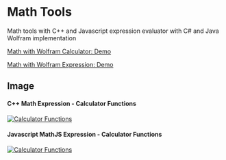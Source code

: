 # Math Tools

Math tools with C++ and Javascript expression evaluator with C# and Java Wolfram implementation

<a href="https://www.dznequeo.net/awscs/calculator" target="_blank">Math with Wolfram Calculator: Demo</a>

<a href="https://www.dznequeo.net/awscs/mathexpression" target="_blank">Math with Wolfram Expression: Demo</a>



## Image

#### C++ Math Expression - Calculator Functions

[![Calculator Functions](https://nequeo-public.s3.ap-southeast-2.amazonaws.com/media/math-calculator-functions.png)](https://www.dznequeo.net/azurecs/home/calculator)

#### Javascript MathJS Expression - Calculator Functions

[![Calculator Functions](https://nequeo-public.s3.ap-southeast-2.amazonaws.com/media/mathjs-calculator-functions.png)](https://www.dznequeo.net/awsapi/site/calculator/)

